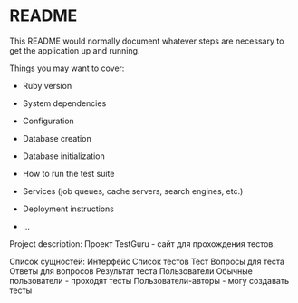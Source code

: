 # README

This README would normally document whatever steps are necessary to get the
application up and running.

Things you may want to cover:

* Ruby version

* System dependencies

* Configuration

* Database creation

* Database initialization

* How to run the test suite

* Services (job queues, cache servers, search engines, etc.)

* Deployment instructions

* ...

Project description: 
Проект TestGuru - сайт для прохождения тестов.

Список сущностей:
	Интерфейс
	Список тестов
  Тест
    Вопросы для теста
    Ответы для вопросов
    Результат теста
  Пользователи
    Обычные пользователи - проходят тесты
    Пользователи-авторы - могу создавать тесты